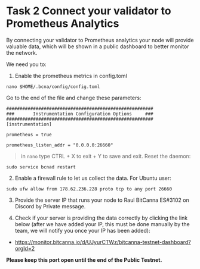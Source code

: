 # Task 2 Connect your validator to Prometheus Analytics

By connecting your validator to Prometheus analytics your node will provide valuable data, which will be shown in a public dashboard to better monitor the network.

We need you to:
1. Enable the prometheus metrics in config.toml
```
nano $HOME/.bcna/config/config.toml
```
Go to the end of the file and change these parameters:
```
#######################################################
###       Instrumentation Configuration Options     ###
#######################################################
[instrumentation]

prometheus = true

prometheus_listen_addr = "0.0.0.0:26660"

```
>in `nano` type CTRL + X to exit + Y to save and exit.
Reset the daemon:
```
sudo service bcnad restart
```
2. Enable a firewall rule to let us collect the data.
For Ubuntu user:
```
sudo ufw allow from 178.62.236.228 proto tcp to any port 26660
```

3. Provide the server IP that runs your node to Raul BitCanna ES#3102 on Discord by Private message.

4. Check if your server is providing the data correctly by clicking the link below (after we have added your IP, this must be done manually by the team, we will notify you once your IP has been added):
  * https://monitor.bitcanna.io/d/UJyurCTWz/bitcanna-testnet-dashboard?orgId=2 
  
**Please keep this port open until the end of the Public Testnet.**

